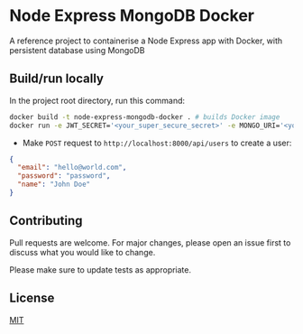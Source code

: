 # Node Express MongoDB Docker

A reference project to containerise a Node Express app with Docker, with persistent database using MongoDB

## Build/run locally

In the project root directory, run this command:

```bash
docker build -t node-express-mongodb-docker . # builds Docker image
docker run -e JWT_SECRET='<your_super_secure_secret>' -e MONGO_URI='<your_mongodb_connection_url>' -p 80:5000 node-express-mongodb-docker # runs image in container; maps port 80 of your local machine, to port 5000 of container
```

- Make `POST` request to `http://localhost:8000/api/users` to create a user:

```json
{
  "email": "hello@world.com",
  "password": "password",
  "name": "John Doe"
}
```

## Contributing

Pull requests are welcome. For major changes, please open an issue first to discuss what you would like to change.

Please make sure to update tests as appropriate.

## License

[MIT](https://choosealicense.com/licenses/mit/)

